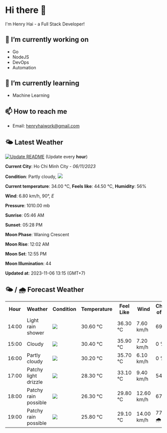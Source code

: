 # Hi there 👋

I'm Henry Hai - a Full Stack Developer!

## 🔭 I’m currently working on

- Go
- NodeJS
- DevOps
- Automation

## 🌱 I’m currently learning

- Machine Learning

## 📫 How to reach me

- Email: <henryhaiwork@gmail.com>

## 🌤️ Latest Weather
[![Update README](https://github.com/henry0hai/henry0hai/actions/workflows/udpateReadme.yml/badge.svg)](https://github.com/henry0hai/henry0hai/actions/workflows/udpateReadme.yml)
(Update every **hour**)
<!-- CURRENT_WEATHER:START -->
**Current City**: Ho Chi Minh City - *06/11/2023*

**Condition**: Partly cloudy, <img src="https://cdn.weatherapi.com/weather/64x64/day/116.png"/>

**Current temperature**: 34.00 °C, **Feels like**: 44.50 °C, **Humidity**: 56%

**Wind**: 6.80 km/h, 90°, *E*

**Pressure**: 1010.00 mb

**Sunrise**: 05:46 AM

**Sunset**: 05:28 PM

**Moon Phase**: Waning Crescent

**Moon Rise**: 12:02 AM

**Moon Set**: 12:55 PM

**Moon Illumination**: 44

**Updated at**: 2023-11-06 13:15 (GMT+7)<!-- CURRENT_WEATHER:END -->

## 🌤️ / 🌧️ Forecast Weather
<!-- FORECAST_WEATHER:START -->
<table>
		<tr>
			<th>Hour</th>
			<th>Weather</th>
			<th>Condition</th>
			<th>Temperature</th>
			<th>Feel Like</th>
			<th>Wind</th>
			<th>Chance of Rain</th>
		</tr>
				<tr>
					<td>14:00</td>
					<td>Light rain shower</td>
					<td><img src='https://cdn.weatherapi.com/weather/64x64/day/353.png'/></td>
					<td>30.60 °C</td>
					<td>36.30 °C</td>
					<td>7.60 km/h</td>
					<td>69 %</td>
				</tr>
				<tr>
					<td>15:00</td>
					<td>Cloudy</td>
					<td><img src='https://cdn.weatherapi.com/weather/64x64/day/119.png'/></td>
					<td>30.40 °C</td>
					<td>35.90 °C</td>
					<td>7.20 km/h</td>
					<td>0 %</td>
				</tr>
				<tr>
					<td>16:00</td>
					<td>Partly cloudy</td>
					<td><img src='https://cdn.weatherapi.com/weather/64x64/day/116.png'/></td>
					<td>30.20 °C</td>
					<td>35.70 °C</td>
					<td>6.10 km/h</td>
					<td>0 %</td>
				</tr>
				<tr>
					<td>17:00</td>
					<td>Patchy light drizzle</td>
					<td><img src='https://cdn.weatherapi.com/weather/64x64/day/263.png'/></td>
					<td>28.30 °C</td>
					<td>33.10 °C</td>
					<td>9.40 km/h</td>
					<td>54 %</td>
				</tr>
				<tr>
					<td>18:00</td>
					<td>Patchy rain possible</td>
					<td><img src='https://cdn.weatherapi.com/weather/64x64/night/176.png'/></td>
					<td>26.30 °C</td>
					<td>29.80 °C</td>
					<td>12.60 km/h</td>
					<td>67 %</td>
				</tr>
				<tr>
					<td>19:00</td>
					<td>Patchy rain possible</td>
					<td><img src='https://cdn.weatherapi.com/weather/64x64/night/176.png'/></td>
					<td>25.80 °C</td>
					<td>29.10 °C</td>
					<td>14.00 km/h</td>
					<td>77 % 🌧️</td>
				</tr>
</table>
<!-- FORECAST_WEATHER:END -->
